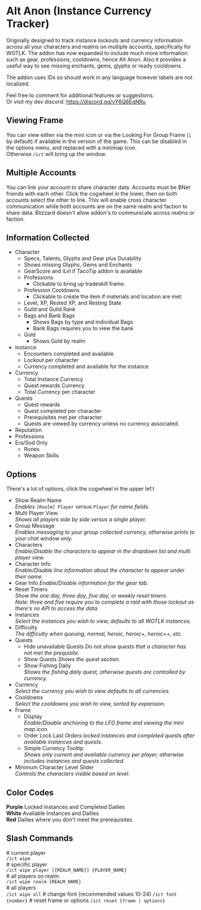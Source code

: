 # Alt Anon (Instance Currency Tracker)
Originally designed to track instance lockouts and currency information across all your characters and realms on multiple accounts, specifically for WOTLK.
The addon has now expanded to include much more information such as gear, professions, cooldowns, hence Alt Anon.
Also it provides a useful way to see missing enchants, gems, glyphs or ready cooldowns.

The addon uses IDs so should work in any language however labels are not localized.

Feel free to comment for additional features or suggestions.  
Or visit my dev discord: https://discord.gg/yY6Q6EgNRu

## Viewing Frame
You can view either via the mini icon or via the Looking For Group Frame (`i` by default) if available in the version of the game.
This can be disabled in the options menu, and replaced with a minimap icon.  
Otherwise `/ict` will bring up the window.  

## Multiple Accounts
You can link your account to share character data. Accounts must be BNet friends with each other.
Click the cogwheel in the lower, then on both accounts select the other to link. This will enable
cross character communication while both accounts are on the same realm and faction to share data. Blizzard
doesn't allow addon's to communicate across realms or faction.

## Information Collected
+ Character
    + Specs, Talents, Glyphs and Gear plus Durability
    + Shows missing Glyphs, Gems and Enchants
    + GearScore and iLvl if TacoTip addon is available
    + Professions
        + Clickable to bring up tradeskill frame.
    + Profession Cooldowns
        + Clickable to create the item if materials and location are met.
    + Level, XP, Rested XP, and Resting State
    + Guild and Guild Rank
    + Bags and Bank Bags
        + Shows Bags by type and individual Bags
        + Bank Bags requires you to view the bank
    + Gold
        + Shows Gold by realm
+ Instance 
    + Encounters completed and available
    + Lockout per character
    + Currency completed and available for the instance 
+ Currency
    + Total Instance Currency
    + Quest rewards Currency
    + Total Currency per character
+ Quests
    + Quest rewards
    + Quest completed per character
    + Prerequisites met per character
    + Quests are viewed by currency unless no currency associated.
+ Reputation
+ Professions
+ Era/Sod Only
    + Runes
    + Weapon Skills

## Options
There's a lot of options, click the cogwheel in the upper lef.t

+ Show Realm Name  
_Enables `[Realm] Player` versus `Player` for name fields._
+ Multi Player View  
_Shows all players side by side versus a single player._
+ Group Message  
_Enables messaging to your group collected currency, otherwise prints to your chat window only._
+ Characters  
_Enable/Disable the characters to appear in the dropdown list and multi player view._
+ Character Info  
_Enable/Disable line information about the character to appear under their name._  
+ Gear Info
_Enable/Disable information for the gear tab._  
+ Reset Timers  
_Show the one day, three day, five day, or weekly reset timers._  
_Note: three and five require you to complete a raid with those lockout as there's no API to access the data._  
+ Instances  
_Select the instances you wish to view, defaults to all WOTLK instances._  
+ Difficulty  
_The difficulty when queuing, normal, heroic, heroic+, heroic++, etc._  
+ Quests 
    + Hide unavailable Quests
    _Do not show quests that a character has not met the prequisite._  
    + Show Quests
    _Shows the quest section._  
    + Show Fishing Daily  
    _Shows the fishing daily quest, otherwise quests are controlled by currency._  
+ Currency  
_Select the currency you wish to view defaults to all currencies._
+ Cooldowns  
_Select the cooldowns you wish to view, sorted by expansion._
+ Frame  
    + Display  
    _Enable/Disable anchoring to the LFG frame and viewing the mini map icon._
    + Order Lock Last
    _Orders locked instances and completed quests after available instances and quests._
    + Simple Currency Tooltip  
    _Shows only current and available currency per player, otherwise includes instances and quests collected._
+ Minimum Character Level Slider  
_Controls the characters visible based on level._

## Color Codes
**Purple** Locked Instances and Completed Dailies  
**White** Available Instances and Dailies  
**Red** Dailies where you don't meet the prerequisites  

## Slash Commands
\# current player  
`/ict wipe`  
\# specific player  
`/ict wipe player [{REALM_NAME}] {PLAYER_NAME}`  
\# all players on realm  
`/ict wipe realm {REALM_NAME}`  
\# all players  
`/ict wipe all`
\# change font (recommended values 10-24)
`/ict font {number}`
\# reset frame or options
`/ict reset {frame | options}`